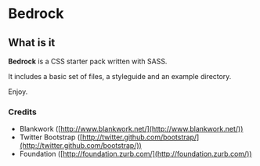 # Bedrock
## What is it

**Bedrock** is a CSS starter pack written with SASS.

It includes a basic set of files, a styleguide and an example directory.

Enjoy.

### Credits

* Blankwork ([http://www.blankwork.net/](http://www.blankwork.net/))
* Twitter Bootstrap ([http://twitter.github.com/bootstrap/](http://twitter.github.com/bootstrap/))
* Foundation ([http://foundation.zurb.com/](http://foundation.zurb.com/))